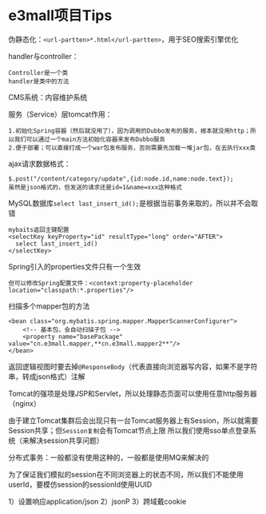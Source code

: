# e3mall项目Tips
伪静态化：`<url-partten>*.html</url-partten>`，用于SEO搜索引擎优化

handler与controller：

    Controller是一个类
    handler是类中的方法
    
CMS系统：内容维护系统


服务（Service）层tomcat作用：
    
    1.初始化Spring容器（然后就没用了），因为调用的Dubbo发布的服务，根本就没用http；所以我们可以通过一个main方法初始化容器来发布Dubbo服务
    2.便于部署；可以直接打成一个war包发布服务，否则需要先加载一堆jar包，在去执行xxx类

ajax请求数据格式：

    $.post("/content/category/update",{id:node.id,name:node.text});
    虽然是json格式的，但发送的请求还是id=1&name=xxx这种格式
    
MySQL数据库`select last_insert_id();`是根据当前事务来取的，所以并不会取错
    
    mybaits返回主键配置
    <selectKey keyProperty="id" resultType="long" order="AFTER">
      select last_insert_id()
    </selectKey>


Spring引入的properties文件只有一个生效
    
    但可以修改Spring配置文件：<context:property-placeholder location="classpath:*.properties"/>
    
    
扫描多个mapper包的方法

    <bean class="org.mybatis.spring.mapper.MapperScannerConfigurer">
        <!-- 基本包，会自动扫描子包 -->
        <property name="basePackage" value="cn.e3mall.mapper,**cn.e3mall.mapper2**"/>
    </bean>
    
    
返回逻辑视图时要去掉`@ResponseBody`（代表直接向浏览器写内容，如果不是字符串，转成json格式）注解


Tomcat的强项是处理JSP和Servlet，所以处理静态页面可以使用任意http服务器（nginx）


由于建立Tomcat集群后会出现只有一台Tomcat服务器上有Session，所以就需要Session共享；但`Session复制`会有Tomcat节点上限
所以我们使用sso单点登录系统（来解决session共享问题）


分布式事务：一般都没有使用这种的，一般都是使用MQ来解决的


为了保证我们模拟的session在不同浏览器上的状态不同，所以我们不能使用userId，要模仿session的sessionId使用UUID

1）设置响应application/json
2）jsonP
3）跨域戴cookie